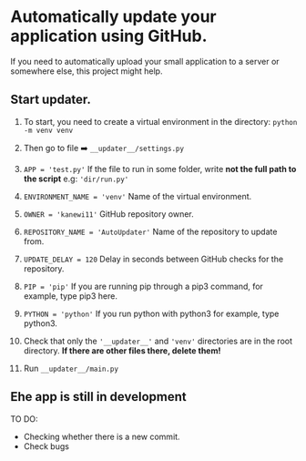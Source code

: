 # Automatically update your application using GitHub. 

If you need to automatically upload your small application to a server or somewhere else, this project might help.


## Start updater.

1. To start, you need to create a virtual environment in the directory: 
`python -m venv venv`


2. Then go to file ➡️ ```__updater__/settings.py```


3. ```APP = 'test.py'``` If the file to run in some folder, write **not the full path to the script** e.g:
`'dir/run.py'`


4. ```ENVIRONMENT_NAME = 'venv'``` Name of the virtual environment.


5. ```OWNER = 'kanewi11'``` GitHub repository owner.


6. ```REPOSITORY_NAME = 'AutoUpdater'``` Name of the repository to update from.


7. ```UPDATE_DELAY = 120``` Delay in seconds between GitHub checks for the repository.


8. ```PIP = 'pip'``` If you are running pip through a pip3 command, for example, type pip3 here.


9. ```PYTHON = 'python'``` If you run python with python3 for example, type python3.


10. Check that only the `'__updater__'` and `'venv'` directories are in the root directory. **If there are other files there, delete them!**


11. Run `__updater__/main.py`

## Еhe app is still in development
TO DO:
- Checking whether there is a new commit.
- Check bugs